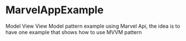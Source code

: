 # MarvelAppExample
Model View View Model pattern example using Marvel Api, the idea is to have one example that shows how to use MVVM pattern
